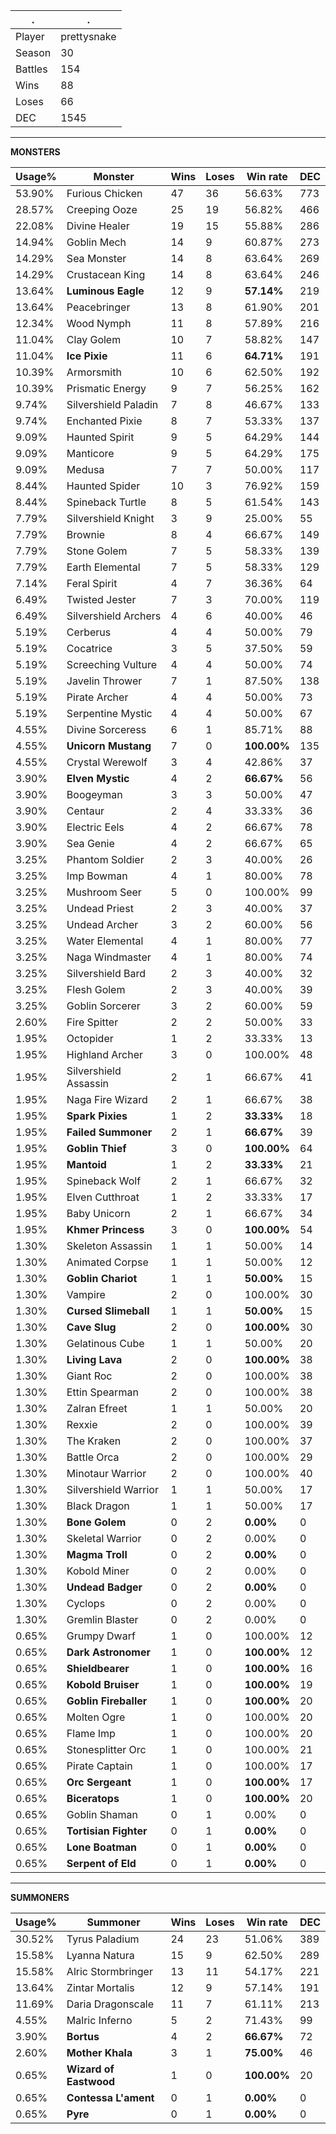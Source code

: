 .|.
|-|-
Player|prettysnake
Season|30
Battles|154
Wins|88
Loses|66
DEC|1545

---
**MONSTERS**

Usage%|Monster|Wins|Loses|Win rate|DEC|
-|-|-|-|-|-|
53.90%|Furious Chicken|47|36|56.63%|773|
28.57%|Creeping Ooze|25|19|56.82%|466|
22.08%|Divine Healer|19|15|55.88%|286|
14.94%|Goblin Mech|14|9|60.87%|273|
14.29%|Sea Monster|14|8|63.64%|269|
14.29%|Crustacean King|14|8|63.64%|246|
13.64%|**Luminous Eagle**|12|9|**57.14%**|219|
13.64%|Peacebringer|13|8|61.90%|201|
12.34%|Wood Nymph|11|8|57.89%|216|
11.04%|Clay Golem|10|7|58.82%|147|
11.04%|**Ice Pixie**|11|6|**64.71%**|191|
10.39%|Armorsmith|10|6|62.50%|192|
10.39%|Prismatic Energy|9|7|56.25%|162|
9.74%|Silvershield Paladin|7|8|46.67%|133|
9.74%|Enchanted Pixie|8|7|53.33%|137|
9.09%|Haunted Spirit|9|5|64.29%|144|
9.09%|Manticore|9|5|64.29%|175|
9.09%|Medusa|7|7|50.00%|117|
8.44%|Haunted Spider|10|3|76.92%|159|
8.44%|Spineback Turtle|8|5|61.54%|143|
7.79%|Silvershield Knight|3|9|25.00%|55|
7.79%|Brownie|8|4|66.67%|149|
7.79%|Stone Golem|7|5|58.33%|139|
7.79%|Earth Elemental|7|5|58.33%|129|
7.14%|Feral Spirit|4|7|36.36%|64|
6.49%|Twisted Jester|7|3|70.00%|119|
6.49%|Silvershield Archers|4|6|40.00%|46|
5.19%|Cerberus|4|4|50.00%|79|
5.19%|Cocatrice|3|5|37.50%|59|
5.19%|Screeching Vulture|4|4|50.00%|74|
5.19%|Javelin Thrower|7|1|87.50%|138|
5.19%|Pirate Archer|4|4|50.00%|73|
5.19%|Serpentine Mystic|4|4|50.00%|67|
4.55%|Divine Sorceress|6|1|85.71%|88|
4.55%|**Unicorn Mustang**|7|0|**100.00%**|135|
4.55%|Crystal Werewolf|3|4|42.86%|37|
3.90%|**Elven Mystic**|4|2|**66.67%**|56|
3.90%|Boogeyman|3|3|50.00%|47|
3.90%|Centaur|2|4|33.33%|36|
3.90%|Electric Eels|4|2|66.67%|78|
3.90%|Sea Genie|4|2|66.67%|65|
3.25%|Phantom Soldier|2|3|40.00%|26|
3.25%|Imp Bowman|4|1|80.00%|78|
3.25%|Mushroom Seer|5|0|100.00%|99|
3.25%|Undead Priest|2|3|40.00%|37|
3.25%|Undead Archer|3|2|60.00%|56|
3.25%|Water Elemental|4|1|80.00%|77|
3.25%|Naga Windmaster|4|1|80.00%|74|
3.25%|Silvershield Bard|2|3|40.00%|32|
3.25%|Flesh Golem|2|3|40.00%|39|
3.25%|Goblin Sorcerer|3|2|60.00%|59|
2.60%|Fire Spitter|2|2|50.00%|33|
1.95%|Octopider|1|2|33.33%|13|
1.95%|Highland Archer|3|0|100.00%|48|
1.95%|Silvershield Assassin|2|1|66.67%|41|
1.95%|Naga Fire Wizard|2|1|66.67%|38|
1.95%|**Spark Pixies**|1|2|**33.33%**|18|
1.95%|**Failed Summoner**|2|1|**66.67%**|39|
1.95%|**Goblin Thief**|3|0|**100.00%**|64|
1.95%|**Mantoid**|1|2|**33.33%**|21|
1.95%|Spineback Wolf|2|1|66.67%|32|
1.95%|Elven Cutthroat|1|2|33.33%|17|
1.95%|Baby Unicorn|2|1|66.67%|34|
1.95%|**Khmer Princess**|3|0|**100.00%**|54|
1.30%|Skeleton Assassin|1|1|50.00%|14|
1.30%|Animated Corpse|1|1|50.00%|12|
1.30%|**Goblin Chariot**|1|1|**50.00%**|15|
1.30%|Vampire|2|0|100.00%|30|
1.30%|**Cursed Slimeball**|1|1|**50.00%**|15|
1.30%|**Cave Slug**|2|0|**100.00%**|30|
1.30%|Gelatinous Cube|1|1|50.00%|20|
1.30%|**Living Lava**|2|0|**100.00%**|38|
1.30%|Giant Roc|2|0|100.00%|38|
1.30%|Ettin Spearman|2|0|100.00%|38|
1.30%|Zalran Efreet|1|1|50.00%|20|
1.30%|Rexxie|2|0|100.00%|39|
1.30%|The Kraken|2|0|100.00%|37|
1.30%|Battle Orca|2|0|100.00%|29|
1.30%|Minotaur Warrior|2|0|100.00%|40|
1.30%|Silvershield Warrior|1|1|50.00%|17|
1.30%|Black Dragon|1|1|50.00%|17|
1.30%|**Bone Golem**|0|2|**0.00%**|0|
1.30%|Skeletal Warrior|0|2|0.00%|0|
1.30%|**Magma Troll**|0|2|**0.00%**|0|
1.30%|Kobold Miner|0|2|0.00%|0|
1.30%|**Undead Badger**|0|2|**0.00%**|0|
1.30%|Cyclops|0|2|0.00%|0|
1.30%|Gremlin Blaster|0|2|0.00%|0|
0.65%|Grumpy Dwarf|1|0|100.00%|12|
0.65%|**Dark Astronomer**|1|0|**100.00%**|12|
0.65%|**Shieldbearer**|1|0|**100.00%**|16|
0.65%|**Kobold Bruiser**|1|0|**100.00%**|19|
0.65%|**Goblin Fireballer**|1|0|**100.00%**|20|
0.65%|Molten Ogre|1|0|100.00%|20|
0.65%|Flame Imp|1|0|100.00%|20|
0.65%|Stonesplitter Orc|1|0|100.00%|21|
0.65%|Pirate Captain|1|0|100.00%|17|
0.65%|**Orc Sergeant**|1|0|**100.00%**|17|
0.65%|**Biceratops**|1|0|**100.00%**|20|
0.65%|Goblin Shaman|0|1|0.00%|0|
0.65%|**Tortisian Fighter**|0|1|**0.00%**|0|
0.65%|**Lone Boatman**|0|1|**0.00%**|0|
0.65%|**Serpent of Eld**|0|1|**0.00%**|0|

---
**SUMMONERS**

Usage%|Summoner|Wins|Loses|Win rate|DEC|
-|-|-|-|-|-|
30.52%|Tyrus Paladium|24|23|51.06%|389|
15.58%|Lyanna Natura|15|9|62.50%|289|
15.58%|Alric Stormbringer|13|11|54.17%|221|
13.64%|Zintar Mortalis|12|9|57.14%|191|
11.69%|Daria Dragonscale|11|7|61.11%|213|
4.55%|Malric Inferno|5|2|71.43%|99|
3.90%|**Bortus**|4|2|**66.67%**|72|
2.60%|**Mother Khala**|3|1|**75.00%**|46|
0.65%|**Wizard of Eastwood**|1|0|**100.00%**|20|
0.65%|**Contessa L'ament**|0|1|**0.00%**|0|
0.65%|**Pyre**|0|1|**0.00%**|0|
